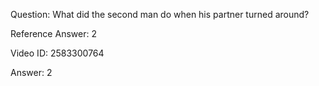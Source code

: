 Question: What did the second man do when his partner turned around?

Reference Answer: 2

Video ID: 2583300764

Answer: 2

